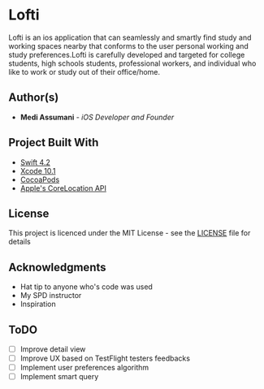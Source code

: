 # Lofti

Lofti is an ios application that can seamlessly and smartly find study and working spaces nearby that conforms to the user personal working and study preferences.Lofti is carefully developed and targeted for college students, high schools students, professional workers, and individual who like to work or study out of their office/home.

## Author(s)

* **Medi Assumani** - *iOS Developer and Founder*

## Project Built With

* [Swift 4.2](https://developer.apple.com/swift/)
* [Xcode 10.1](https://developer.apple.com/xcode/)
* [CocoaPods](https://guides.cocoapods.org/terminal/commands.html)
* [Apple's CoreLocation API](https://developer.apple.com/documentation/corelocation)

## License

This project is licenced under the MIT License - see the <a href="https://github.com/yveslym/remindMe/blob/dev/LICENSE">LICENSE</a> file for details

## Acknowledgments

* Hat tip to anyone who's code was used
* My SPD instructor
* Inspiration

## ToDO

- [ ] Improve detail view 
- [ ] Improve UX based on TestFlight testers feedbacks
- [ ] Implement user preferences algorithm
- [ ] Implement smart query
